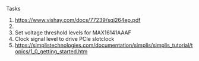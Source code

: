 Tasks

1. https://www.vishay.com/docs/77239/sqj264ep.pdf
2. 
3. Set voltage threshold levels for MAX16141AAAF
4. Clock signal level to drive PCIe slotclock
5. https://simplistechnologies.com/documentation/simplis/simplis_tutorial/topics/1_0_getting_started.htm
